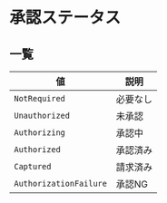 # 承認ステータス

## 一覧

| 値 | 説明 |
| --- | --- |
| `NotRequired` | 必要なし |
| `Unauthorized` | 未承認 |
| `Authorizing` | 承認中 |
| `Authorized` | 承認済み |
| `Captured` | 請求済み |
| `AuthorizationFailure` | 承認NG |



